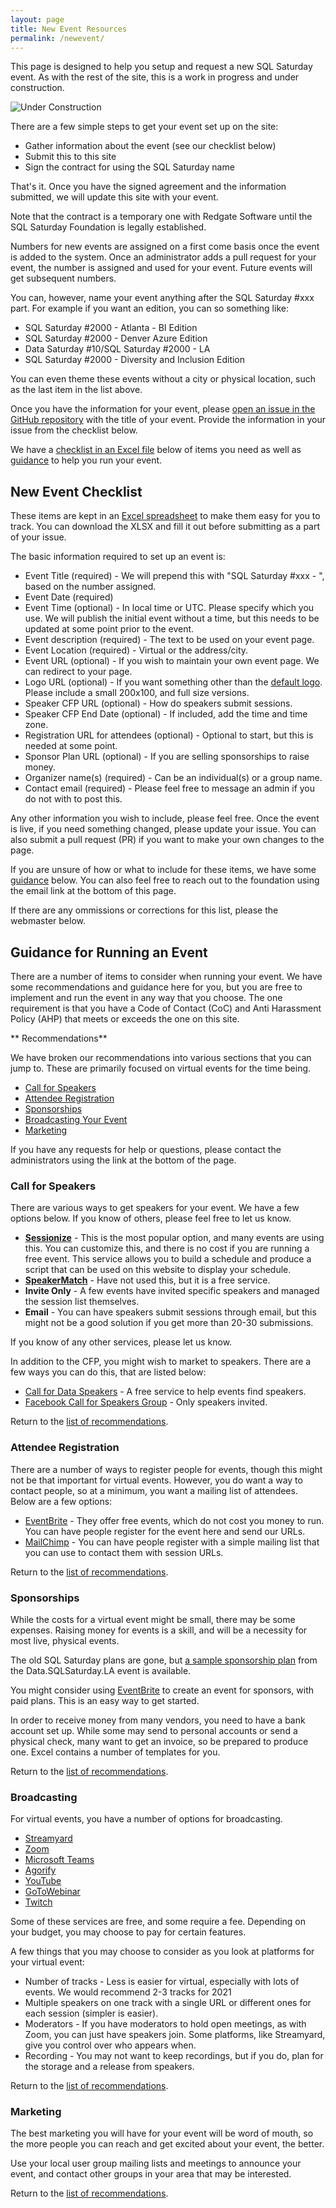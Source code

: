 ```yaml
---
layout: page
title: New Event Resources
permalink: /newevent/
---
```


This page is designed to help you setup and request a new SQL Saturday event. As with the rest of the site, this is a work in progress and under construction.

![Under Construction](assets/img/Page_Under_Construction.png)

There are a few simple steps to get your event set up on the site:

- Gather information about the event (see our checklist below)
- Submit this to this site
- Sign the contract for using the SQL Saturday name

That's it. Once you have the signed agreement and the information submitted, we will update this site with your event.

Note that the contract is a temporary one with Redgate Software until the SQL Saturday Foundation is legally established.

Numbers for new events are assigned on a first come basis once the event is added to the system. Once an administrator adds a pull request for your event, the number is assigned and used for your event. Future events will get subsequent numbers. 

You can, however, name your event anything after the SQL Saturday #xxx part. For example if you want an edition, you can so something like:
- SQL Saturday #2000 - Atlanta - BI Edition
- SQL Saturday #2000 - Denver Azure Edition
- Data Saturday #10/SQL Saturday #2000 - LA
- SQL Saturday #2000 - Diversity and Inclusion Edition

You can even theme these events without a city or physical location, such as the last item in the list above.

Once you have the information for your event, please [open an issue in the GitHub repository](https://github.com/red-gate/sql-saturday-website/issues) with the title of your event. Provide the information in your issue from the checklist below.

We have a [checklist in an Excel file](#checklist) below of items you need as well as [guidance](#guidance) to help you run your event.

## <A name="checklist"></a>New Event Checklist

These items are kept in an [Excel spreadsheet](./assets/EventChecklist.xlsx) to make them easy for you to track. You can download the XLSX and fill it out before submitting as a part of your issue.

The basic information required to set up an event is:

- Event Title (required) - We will prepend this with "SQL Saturday #xxx - ", based on the number assigned.
- Event Date (required)
- Event Time (optional) - In local time or UTC. Please specify which you use. We will publish the initial event without a time, but this needs to be updated at some point prior to the event.
- Event description (required) - The text to be used on your event page.
- Event Location (required) - Virtual or the address/city.
- Event URL (optional) - If you wish to maintain your own event page. We can redirect to your page.
- Logo URL (optional) - If you want something other than the [default logo](assets/img/logos/sqlsaturday_logo.png). Please include a small 200x100, and full size versions.
- Speaker CFP URL (optional) - How do speakers submit sessions.
- Speaker CFP End Date (optional) - If included, add the time and time zone.
- Registration URL for attendees (optional) - Optional to start, but this is needed at some point.
- Sponsor Plan URL (optional) - If you are selling sponsorships to raise money.
- Organizer name(s) (required) - Can be an individual(s) or a group name.
- Contact email (required) - Please feel free to message an admin if you do not with to post this.

Any other information you wish to include, please feel free. Once the event is live, if you need something changed, please update your issue. You can also submit a pull request (PR) if you want to make your own changes to the page.

If you are unsure of how or what to include for these items, we have some [guidance](#guidance) below. You can also feel free to reach out to the foundation using the email link at the bottom of this page.

If there are any ommissions or corrections for this list, please the webmaster below.

## <a name="guidance"></a>Guidance for Running an Event

 There are a number of items to consider when running your event. We have some recommendations and guidance here for you, but you are free to implement and run the event in any way that you choose. The one requirement is that you have a Code of Contact (CoC) and Anti Harassment Policy (AHP) that meets or exceeds the one on this site.

 ** <a name="recommend"></a>Recommendations**

 We have broken our recommendations into various sections that you can jump to. These are primarily focused on virtual events for the time being.

- [Call for Speakers](#cfp)
- [Attendee Registration](#reg)
- [Sponsorships](#sponsor)
- [Broadcasting Your Event](#broadcast)
- [Marketing](#marketing)

If you have any requests for help or questions, please contact the administrators using the link at the bottom of the page.

### <a name="cfp"></a>Call for Speakers

There are various ways to get speakers for your event. We have a few options below. If you know of others, please feel free to let us know.

- **[Sessionize](https://sessionize.com/)** - This is the most popular option, and many events are using this. You can customize this, and there is no cost if you are running a free event. This service allows you to build a schedule and produce a script that can be used on this website to display your schedule. 
- **[SpeakerMatch](https://www.speakermatch.com/)** - Have not used this, but it is a free service. 
- **Invite Only** - A few events have invited specific speakers and managed the session list themselves.
- **Email** - You can have speakers submit sessions through email, but this might not be a good solution if you get more than 20-30 submissions.

If you know of any other services, please let us know.

In addition to the CFP, you might wish to market to speakers. There are a few ways you can do this, that are listed below:

- [Call for Data Speakers](https://callfordataspeakers.com/) - A free service to help events find speakers.
- [Facebook Call for Speakers Group](https://www.facebook.com/groups/Call4Speakers/) - Only speakers invited.

Return to the [list of recommendations](#recommend).


### <a name="reg"></a>Attendee Registration

There are a number of ways to register people for events, though this might not be that important for virtual events. However, you do want a way to contact people, so at a minimum, you want a mailing list of attendees. Below are a few options:

- [EventBrite](https://www.eventbrite.com/organizer/overview/) - They offer free events, which do not cost you money to run. You can have people register for the event here and send our URLs.
- [MailChimp](https://mailchimp.com/) - You can have people register with a simple mailing list that you can use to contact them with session URLs.

Return to the [list of recommendations](#recommend).



### <a name="sponsor"></a>Sponsorships

While the costs for a virtual event might be small, there may be some expenses. Raising money for events is a skill, and will be a necessity for most live, physical events.

The old SQL Saturday plans are gone, but <a href="https://datadriventechnologies.org/2021/02/22/2021-data-sql-saturday-sponsorship-plan/">a sample sponsorship plan</a> from the Data.SQLSaturday.LA event is available.

You might consider using [EventBrite](https://www.eventbrite.com/organizer/overview/) to create an event for sponsors, with paid plans. This is an easy way to get started.

 In order to receive money from many vendors, you need to have a bank account set up. While some may send to personal accounts or send a physical check, many want to get an invoice, so be prepared to produce one. Excel contains a number of templates for you.

Return to the [list of recommendations](#recommend).


### <a name="broadcast"></a>Broadcasting

For virtual events, you have a number of options for broadcasting.

- [Streamyard](https://streamyard.com/)
- [Zoom](https://zoom.us/)
- [Microsoft Teams](https://www.microsoft.com/en-us/microsoft-teams/teams-for-work)
- [Agorify](https://agorify.com/)
- [YouTube](https://www.youtube.com/)
- [GoToWebinar](https://www.gotomeeting.com/webinar/lp/sem)
- [Twitch](https://www.twitch.tv/)

Some of these services are free, and some require a fee. Depending on your budget, you may choose to pay for certain features. 

A few things that you may choose to consider as you look at platforms for your virtual event:
- Number of tracks - Less is easier for virtual, especially with lots of events. We would recommend 2-3 tracks for 2021
- Multiple speakers on one track with a single URL or different ones for each session (simpler is easier).
- Moderators - If you have moderators to hold open meetings, as with Zoom, you can just have speakers join. Some platforms, like Streamyard, give you control over who appears when.
- Recording - You may not want to keep recordings, but if you do, plan for the storage and a release from speakers.

Return to the [list of recommendations](#recommend).

### <a name="marketing"></a>Marketing

The best marketing you will have for your event will be word of mouth, so the more people you can reach and get excited about your event, the better.

Use your local user group mailing lists and meetings to announce your event, and contact other groups in your area that may be interested.

Return to the [list of recommendations](#recommend).
